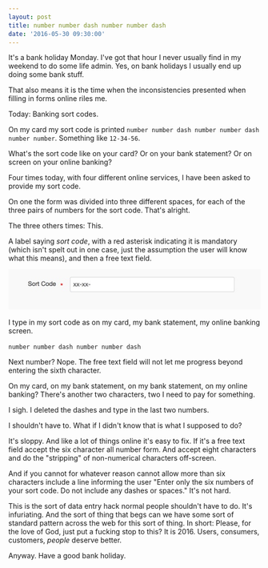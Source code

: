 ```yaml
---
layout: post
title: number number dash number number dash
date: '2016-05-30 09:30:00'
---
```

It's a bank holiday Monday. I've got that hour I never usually find in my weekend to do some life admin. Yes, on bank holidays I usually end up doing some bank stuff.

That also means it is the time when the inconsistencies presented when filling in forms online riles me.

Today: Banking sort codes.

On my card my sort code is printed `number number dash number number dash number number`. Something like `12-34-56`.

What's the sort code like on your card? Or on your bank statement? Or on screen on your online banking?

Four times today, with four different online services, I have been asked to provide my sort code.

On one the form was divided into three different spaces, for each of the three pairs of numbers for the sort code. That's alright.

The three others times: This.

A label saying *sort code*, with a red asterisk indicating it is mandatory (which isn't spelt out in one case, just the assumption the user will know what this means), and then a free text field.

![](/assets/sort-code-example.jpg)

I type in my sort code as on my card, my bank statement, my online banking screen.

`number number dash number number dash`

Next number? Nope. The free text field will not let me progress beyond entering the sixth character.

On my card, on my bank statement, on my bank statement, on my online banking? There's another two characters, two I need to pay for something.

I sigh. I deleted the dashes and type in the last two numbers.

I shouldn't have to. What if I didn't know that is what I supposed to do?

It's sloppy. And like a lot of things online it's easy to fix. If it's a free text field accept the six character all number form. And accept eight characters and do the "stripping" of non-numerical characters off-screen.

And if you cannot for whatever reason cannot allow more than six characters include a line informing the user "Enter only the six numbers of your sort code. Do not include any dashes or spaces." It's not hard.

This is the sort of data entry hack normal people shouldn't have to do. It's infuriating. And the sort of thing that begs can we have some sort of standard pattern across the web for this sort of thing. In short: Please, for the love of God, just put a fucking stop to this? It is 2016. Users, consumers, customers, *people* deserve better.

Anyway. Have a good bank holiday.
